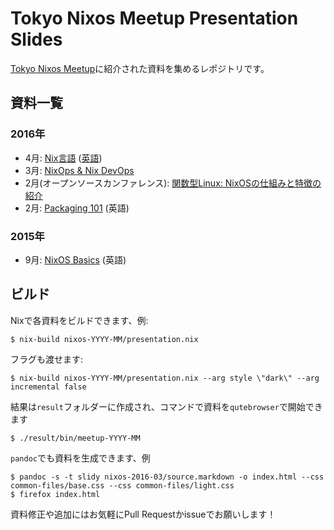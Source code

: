 # Tokyo Nixos Meetup Presentation Slides

[Tokyo Nixos Meetup](http://www.meetup.com/ja-JP/Tokyo-NixOS-Meetup/)に紹介された資料を集めるレポジトリです。


## 資料一覧

### 2016年

- 4月: [Nix言語](nixos-2016-04/source.markdown) ([英語](nixos-2016-04/source.en.markdown))
- 3月: [NixOps & Nix DevOps](nixos-2016-03/source.markdown)
- 2月(オープンソースカンファレンス): [関数型Linux: NixOSの仕組みと特徴の紹介](nixos-2016-02-osc/source.markdown)
- 2月: [Packaging 101](nixos-2016-02/source.markdown) (英語)

### 2015年

- 9月: [NixOS Basics](nixos-2015-09/source.markdown) (英語)


## ビルド

Nixで各資料をビルドできます、例:

```
$ nix-build nixos-YYYY-MM/presentation.nix
```

フラグも渡せます:

```
$ nix-build nixos-YYYY-MM/presentation.nix --arg style \"dark\" --arg incremental false
```

結果は`result`フォルダーに作成され、コマンドで資料を`qutebrowser`で開始できます

```
$ ./result/bin/meetup-YYYY-MM
```

`pandoc`でも資料を生成できます、例

```
$ pandoc -s -t slidy nixos-2016-03/source.markdown -o index.html --css common-files/base.css --css common-files/light.css
$ firefox index.html
```

資料修正や追加にはお気軽にPull Requestかissueでお願いします！
